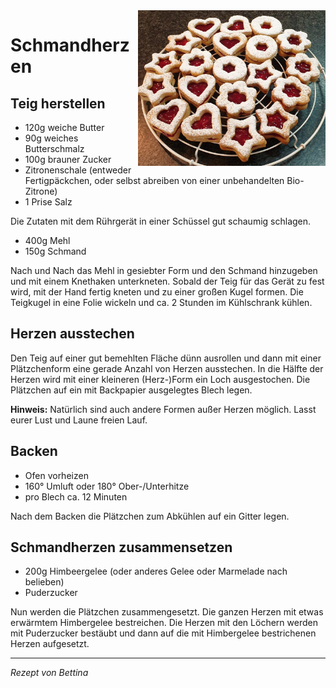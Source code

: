 <img src="/Bilder/Schmandherzen.jpg" width="300" align="right">

# Schmandherzen

## Teig herstellen

* 120g weiche Butter
* 90g weiches Butterschmalz
* 100g brauner Zucker
* Zitronenschale (entweder Fertigpäckchen, oder selbst abreiben von einer unbehandelten Bio-Zitrone)
* 1 Prise Salz

Die Zutaten mit dem Rührgerät in einer Schüssel gut schaumig schlagen.

* 400g Mehl
* 150g Schmand

Nach und Nach das Mehl in gesiebter Form und den Schmand hinzugeben und mit einem Knethaken unterkneten. Sobald der Teig für das Gerät zu fest wird, mit der Hand fertig kneten und zu einer großen Kugel formen. Die Teigkugel in eine Folie wickeln und ca. 2 Stunden im Kühlschrank kühlen.

## Herzen ausstechen

Den Teig auf einer gut bemehlten Fläche dünn ausrollen und dann mit einer Plätzchenform eine gerade Anzahl von Herzen ausstechen. In die Hälfte der Herzen wird mit einer kleineren (Herz-)Form ein Loch ausgestochen. Die Plätzchen auf ein mit Backpapier ausgelegtes Blech legen.

**Hinweis:** Natürlich sind auch andere Formen außer Herzen möglich. Lasst eurer Lust und Laune freien Lauf.

## Backen

* Ofen vorheizen
* 160° Umluft oder 180° Ober-/Unterhitze
* pro Blech ca. 12 Minuten

Nach dem Backen die Plätzchen zum Abkühlen auf ein Gitter legen.

## Schmandherzen zusammensetzen

* 200g Himbeergelee (oder anderes Gelee oder Marmelade nach belieben)
* Puderzucker

Nun werden die Plätzchen zusammengesetzt. Die ganzen Herzen mit etwas erwärmtem Himbergelee bestreichen. Die Herzen mit den Löchern werden mit Puderzucker bestäubt und dann auf die mit Himbergelee bestrichenen Herzen aufgesetzt.


***

_Rezept von Bettina_
